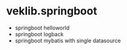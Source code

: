 # veklib.springboot
- springboot helloworld
- springboot logback
- springboot mybatis with single datasource
